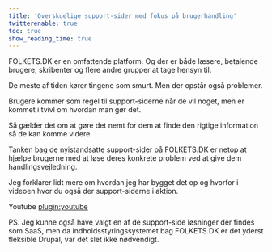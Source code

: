 ```yaml
---
title: 'Overskuelige support-sider med fokus på brugerhandling'
twitterenable: true
toc: true
show_reading_time: true
---
```


FOLKETS.DK er en omfattende platform. Og der er både læsere, betalende brugere, skribenter og flere andre grupper at tage hensyn til.

De meste af tiden kører tingene som smurt. Men der opstår også problemer.

Brugere kommer som regel til support-siderne når de vil noget, men er kommet i tvivl om hvordan man gør det.

Så gælder det om at gøre det nemt for dem at finde den rigtige information så de kan komme videre.

Tanken bag de nyistandsatte support-sider på FOLKETS.DK er netop at hjælpe brugerne med at løse deres konkrete problem ved at give dem handlingsvejledning.

Jeg forklarer lidt mere om hvordan jeg har bygget det op og hvorfor i videoen hvor du også der support-siderne i aktion.

Youtube
[plugin:youtube](https://www.youtube.com/watch?v=Xb1XtR85Hpk)

PS. Jeg kunne også have valgt en af de support-side løsninger der findes som SaaS, men da indholdsstyringssystemet bag FOLKETS.DK er det yderst fleksible Drupal, var det slet ikke nødvendigt.

